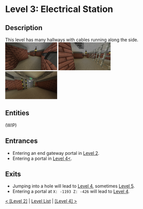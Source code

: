 # Level 3: Electrical Station

## Description
This level has many hallways with cables running along the side.<br/>
<img src="./img/Level_3_0.png" width="33%" />
<img src="./img/Level_3_1.png" width="33%" />
<img src="./img/Level_3_exit.png" width="33%" title="Exit for this level" />

## Entities
(WIP)

## Entrances
* Entering an end gateway portal in <a href="./Level_2.md">Level 2</a>.
* Entering a portal in <a href="./Level_4.md">Level 4<</a>.

## Exits
* Jumping into a hole will lead to <a href="./Level_4.md">Level 4</a>, sometimes <a href="./Level_5.md">Level 5</a>.
* Entering a portal at `X: -1193 Z: -426` will lead to <a href="./Level_4.md">Level 4</a>.

<a href="./Level_2.md">< [Level 2]</a> | <a href="./Levels.md">Level List</a> | <a href="./Level_4.md">[Level 4] ></a>